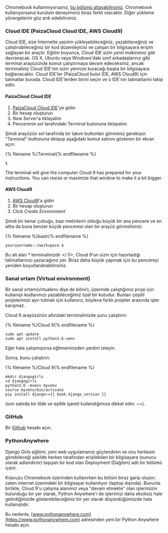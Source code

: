 Chromebook kullanmıyorsanız, [bu bölümü atlayabilirsiniz](http://tutorial.djangogirls.org/en/installation/#install-python). Chromebook kullanıyorsanız kurulum deneyiminiz biraz farklı olacaktır. Diğer yükleme yönergelerini göz ardı edebilirsiniz.

### Cloud IDE (PaizaCloud Cloud IDE, AWS Cloud9)

Cloud IDE, size İnternette yazılım yükleyebileceğiniz, yazabileceğiniz ve çalıştırabileceğiniz bir kod düzenleyicisi ve çalışan bir bilgisayara erişim sağlayan bir araçtır. Eğitim boyunca, Cloud IDE sizin *yerel makinanız* gibi davranacak. OS X, Ubuntu veya Windows'daki sınıf arkadaşlarınız gibi terminal arayüzünde komut çalıştırmaya devam edeceksiniz, ancak terminaliniz Cloud IDE'nin sizin yerinize kuracağı başka bir bilgisayara bağlanacaktır. Cloud IDE'ler (PaizaCloud bulut IDE, AWS Cloud9) için talimatlar burada. Cloud IDE'lerden birini seçin ve o IDE'nin talimatlarini takip edin.

#### PaizaCloud Cloud IDE

1. [PaizaCloud Cloud IDE](https://paiza.cloud/)'ye gidin
2. Bir hesap oluşturun
3. *New Server*'a tiklayalim
4. Pencerenin sol tarafındaki Terminal butonuna tıklayalım

Şimdi arayüzün sol tarafında bir takım buttonları görmeniz gerekiyor. "Terminal" buttonuna tıklayıp aşağıdaki komut satırını gösteren bir ekran açın:

{% filename %}Terminal{% endfilename %}

    $
    

The terminal will give the computer Cloud 9 has prepared for your instructions. You can resize or maximize that window to make it a bit bigger.

#### AWS Cloud9

1. [AWS Cloud9](https://aws.amazon.com/cloud9/)'a gidin
2. Bir hesap oluşturun
3. Click *Create Environment*

Şimdi bir kenar çubuğu, bazı metinlerin olduğu büyük bir ana pencere ve en altta da buna benzer küçük penceresi olan bir arayüz görmelisiniz:

{% filename %}bash{% endfilename %}

    yourusername:~/workspace $
    

Bu alt alan * terminalinizdir </ 0>, Cloud 9'un sizin için hazırladığı talimatlarınızı yazacağınız yer. Biraz daha büyük yapmak için bu pencereyi yeniden boyutlandırabilirsiniz.</p> 

### Sanal ortam (Virtual environment)

Bir sanal ortam(virtualenv diye de bilinir), üzerinde çalıştığımız proje için kullanışlı kodlarımızı yazabileceğimiz özel bir kutudur. Bunları çeşitli projelerimizi ayrı tutmak için kullanırız, böylece farklı projeler arasında işler karışmaz.

Cloud 9 arayüzünün altındaki terminalinizde şunu çalıştırın:

{% filename %}Cloud 9{% endfilename %}

    sudo apt update
    sudo apt install python3.6-venv
    

Eğer hala çalışmıyorsa eğitmeninizden yardım isteyin.

Sonra, bunu çalıştırın:

{% filename %}Cloud 9{% endfilename %}

    mkdir djangogirls
    cd djangogirls
    python3.6 -mvenv myvenv
    source myvenv/bin/activate
    pip install django~={{ book.django_version }}
    

(son satırda bir tilde ve eşitlik işareti kullandığımıza dikkat edin: ~=).

### GitHub

Bir [Github](https://github.com) hesabı açın.

### PythonAnywhere

Django Girls eğitimi, yeni web uygulamanızı güçlendiren ve onu herkesin görebileceği şekilde herkes tarafından erişilebilen bir bilgisayara (sunucu olarak adlandırılır) taşıyan bir kod olan Deployment (Dağıtım) adlı bir bölümü içerir.

Kılavuzu Chromebook üzerinden kullanırken bu bölüm biraz garip oluyor; zaten internet üzerindeki bir bilgisayar kullanılıyor (laptop dışında). Bununla birlikte, Cloud 9'u çalışma alanımız veya "devam etmekte" olan işlerimizin bulunduğu bir yer olarak, Python Anywhere'i de işlerimizi daha eksiksiz hale getirdiğimizde gösterebileceğimiz bir yer olarak düşündüğümüzde hala kullanışlıdır.

Bu nedenle, [www.pythonanywhere.com](https://www.pythonanywhere.com) adresinden yeni bir Python Anywhere hesabı açın.